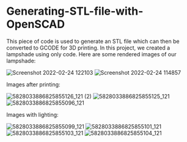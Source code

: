 # Generating-STL-file-with-OpenSCAD
This piece of code is used to generate an STL file which can then be converted to GCODE for 3D printing.
In this project, we created a lampshade using only code. Here are some rendered images of our lampshade:

![Screenshot 2022-02-24 122103](https://user-images.githubusercontent.com/69972019/158948953-56cf1c9a-2236-4302-b110-b636393c70dd.jpg)
![Screenshot 2022-02-24 114857](https://user-images.githubusercontent.com/69972019/158948979-b976f9d5-fa73-4e05-8751-442ee523483e.jpg)

Images after printing:

![5828033886825855126_121 (2)](https://user-images.githubusercontent.com/69972019/158949117-d426670f-f799-46cd-87bf-ee3effcc24a5.jpg)
![5828033886825855125_121](https://user-images.githubusercontent.com/69972019/158949175-d00ee4e7-c1dd-44e9-af26-2e39cb7ce77a.jpg)
![5828033886825855096_121](https://user-images.githubusercontent.com/69972019/158949201-9a4780e9-af2b-4ae7-82f7-e3061c13d621.jpg)


Images with lighting:

![5828033886825855099_121](https://user-images.githubusercontent.com/69972019/158949229-8f9b7ed1-2ecd-4e4b-a525-e4a6ee82c8b0.jpg)
![5828033886825855101_121](https://user-images.githubusercontent.com/69972019/158949243-7107687d-1fe1-4ef4-b70d-b91e57768d45.jpg)
![5828033886825855103_121](https://user-images.githubusercontent.com/69972019/158949267-1daca705-ca4e-45e1-bec9-cbb5270bfb7d.jpg)
![5828033886825855104_121](https://user-images.githubusercontent.com/69972019/158949308-3ac48c3a-e005-457f-a569-5cca23ca6dd3.jpg)
